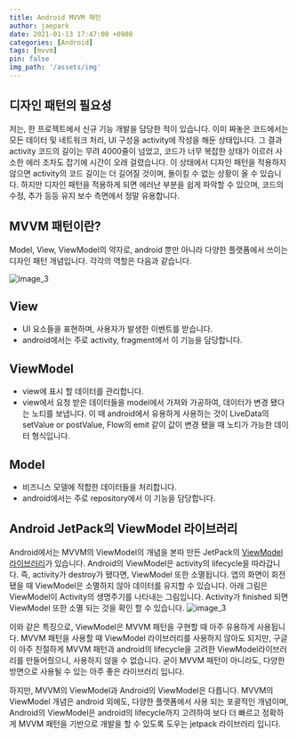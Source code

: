 ```yaml
---
title: Android MVVM 패턴
author: jaepark
date: 2021-01-13 17:47:00 +0900
categories: [Android]
tags: [mvvm]
pin: false
img_path: '/assets/img'
---
```

## **디자인 패턴의 필요성**
저는, 한 프로젝트에서 신규 기능 개발을 담당한 적이 있습니다. 이미 짜놓은 코드에서는 모든 데이터 및 네트워크 처리, UI 구성을 activity에 작성을 해둔 상태입니다. 
그 결과 activity 코드의 길이는 무려 4000줄이 넘었고, 코드가 너무 복잡한 상태가 이르러 사소한 에러 조차도 잡기에 시간이 오래 걸렸습니다. 
이 상태에서 디자인 패턴을 적용하지 않으면 activity의 코드 길이는 더 길어질 것이며, 돌이킬 수 없는 상황이 올 수 있습니다.
하지만 디자인 패턴을 적용하게 되면 에러난 부분을 쉽게 파악할 수 있으며, 코드의 수정, 추가 등등 유지 보수 측면에서 정말 유용합니다.

## **MVVM 패턴이란?**
Model, View, ViewModel의 약자로, android 뿐만 아니라 다양한 플랫폼에서 쓰이는 디자인 패턴 개념입니다. 각각의 역할은 다음과 같습니다.

![image_3](/android/mvvm/image_1.png)<br>

## **View**
- UI 요소들을 표현하며, 사용자가 발생한 이벤트를 받습니다.
- android에서는 주로 activity, fragment에서 이 기능을 담당합니다.

## **ViewModel**
- view에 표시 할 데이터를 관리합니다.
- view에서 요청 받은 데이터들을 model에서 가져와 가공하여, 데이터가 변경 됐다는 노티를 보냅니다. 
이 때 android에서 유용하게 사용하는 것이 LiveData의 setValue or postValue, Flow의 emit 같이 값이 변경 됐을 때 노티가 가능한 데이터 형식입니다.

## **Model**
- 비즈니스 모델에 적합한 데이터들을 처리합니다.
- android에서는 주로 repository에서 이 기능을 담당합니다. 

## **Android JetPack의 ViewModel 라이브러리**
Android에서는 MVVM의 ViewModel의 개념을 본따 만든 JetPack의 [ViewModel 라이브러리](https://developer.android.com/topic/libraries/architecture/viewmodel)가 있습니다.
Android의 ViewModel은 activity의 lifecycle을 따라갑니다. 즉, activity가 destroy가 됐다면, ViewModel 또한 소멸됩니다.
앱의 화면이 회전 됐을 때 ViewModel은 소멸하지 않아 데이터를 유지할 수 있습니다.
아래 그림은 ViewModel이 Activity의 생명주기를 나타내는 그림입니다. Activity가 finished 되면 ViewModel 또한 소멸 되는 것을 확인 할 수 있습니다.
![image_3](/android/mvvm/image_2.png)<br>

이와 같은 특징으로, ViewModel은 MVVM 패턴을 구현할 때 아주 유용하게 사용됩니다. MVVM 패턴을 사용할 때 ViewModel 라이브러리를 사용하지 않아도 되지만, 
구글이 아주 친절하게 MVVM 패턴과 android의 lifecycle을 고려한 ViewModel라이브러리를 만들어줬으니, 사용하지 않을 수 없습니다. 굳이 MVVM 패턴이 아니라도, 
다양한 방면으로 사용될 수 있는 아주 좋은 라이브러리 입니다.


하지만, MVVM의 ViewModel과 Android의 ViewModel은 다릅니다. MVVM의 ViewModel 개념은 android 외에도, 다양한 플랫폼에서 사용 되는 포괄적인 개념이며, 
Android의 ViewModel은 android의 lifecycle까지 고려하여 보다 더 빠르고 정확하게 MVVM 패턴을 기반으로 개발을 할 수 있도록 도우는 jetpack 라이브러리 입니다.
